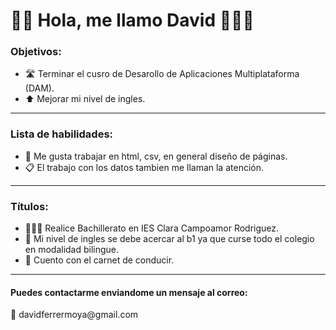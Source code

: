 <h1> 👋🏽 Hola, me llamo David 👨🏽‍💻</h1>
<h3> Objetivos: </h3>
  <ul>
    <li> 🛣️ Terminar el cusro de Desarollo de Aplicaciones Multiplataforma (DAM). </li>
    <li> ⬆️ Mejorar mi nivel de ingles. </li>
  </ul>
<hr>
<h3> Lista de habilidades: </h3>
  <ul>
    <li> 📄 Me gusta trabajar en html, csv, en general diseño de páginas. </li>
    <li> 📋 El trabajo con los datos tambien me llaman la atención. </li>
  </ul>
<hr>
<h3> Títulos: </h3>
  <ul>
    <li> 👨🏽‍🎓 Realice Bachillerato en IES Clara Campoamor Rodriguez. </li>
    <li> 🏫 Mi nivel de ingles se debe acercar al b1 ya que curse todo el colegio en modalidad bilingue.  </li>
    <li> 🪪 Cuento con el carnet de conducir. </li>
  </ul>
<hr>
<h4> Puedes contactarme enviandome un mensaje al correo: </h4>
<p> 📧 davidferrermoya@gmail.com </p>
